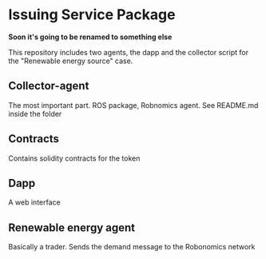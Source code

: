 Issuing Service Package
=======================

**Soon it's going to be renamed to something else**

This repository includes two agents, the dapp and the collector script for the "Renewable energy source" case.

Collector-agent
---------------

The most important part. ROS package, Robnomics agent. See README.md inside the folder

Contracts
---------

Contains solidity contracts for the token

Dapp
----

A web interface

Renewable energy agent
----------------------

Basically a trader. Sends the demand message to the Robonomics network

